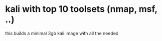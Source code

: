 # kali with top 10 toolsets (nmap, msf, ..)

this builds a minimal 3gb kali image with all the needed
